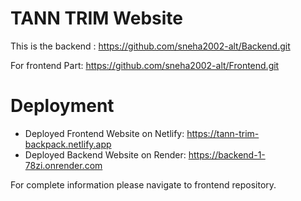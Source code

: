 # TANN TRIM Website
This is the backend : https://github.com/sneha2002-alt/Backend.git

For frontend Part:  https://github.com/sneha2002-alt/Frontend.git
# Deployment

- Deployed Frontend Website on Netlify: https://tann-trim-backpack.netlify.app
- Deployed Backend Website on Render: https://backend-1-78zi.onrender.com

For complete information please navigate to frontend repository.
